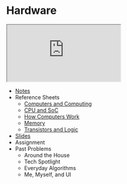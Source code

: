 # Hardware

<iframe allow="accelerometer; autoplay; encrypted-media; gyroscope; picture-in-picture" allowfullscreen="" class="border" data-video="" src="https://video.cs50.io/6mbFO0ZLMW8"></iframe>

* [Notes](./notes)
* Reference Sheets
  * [Computers and Computing](../../../assts/pdfs/computers_and_computing.pdf)
  * [CPU and SoC](../../../assts/pdfs/cpu_and_soc.pdf)
  * [How Computers Work](../../../assts/pdfs/how_computers_work.pdf)
  * [Memory](../../../assts/pdfs/memory.pdf)
  * [Transistors and Logic](../../../assts/pdfs/transistors_and_logic.pdf)
* [Slides](https://cdn.cs50.net/cscie1a/2017/fall/lectures/hardware/hardware.pdf)
* Assignment
* Past Problems
  * Around the House
  * Tech Spotlight
  * Everyday Algorithms
  * Me, Myself, and UI

